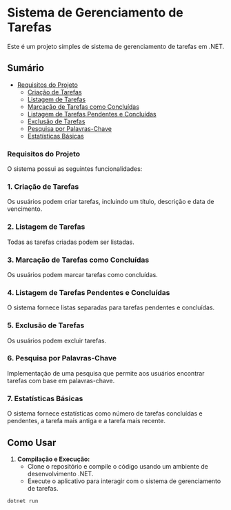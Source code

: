 # Sistema de Gerenciamento de Tarefas

Este é um projeto simples de sistema de gerenciamento de tarefas em .NET.

## Sumário

- [Requisitos do Projeto](#requisitos-do-projeto)
  - [Criação de Tarefas](#1-criação-de-tarefas)
  - [Listagem de Tarefas](#2-listagem-de-tarefas)
  - [Marcação de Tarefas como Concluídas](#3-marcação-de-tarefas-como-concluídas)
  - [Listagem de Tarefas Pendentes e Concluídas](#4-listagem-de-tarefas-pendentes-e-concluídas)
  - [Exclusão de Tarefas](#5-exclusão-de-tarefas)
  - [Pesquisa por Palavras-Chave](#6-pesquisa-por-palavras-chave)
  - [Estatísticas Básicas](#7-estatísticas-básicas)
  
 
### Requisitos do Projeto

O sistema possui as seguintes funcionalidades:

### 1. Criação de Tarefas

Os usuários podem criar tarefas, incluindo um título, descrição e data de vencimento.

### 2. Listagem de Tarefas

Todas as tarefas criadas podem ser listadas.

### 3. Marcação de Tarefas como Concluídas

Os usuários podem marcar tarefas como concluídas.

### 4. Listagem de Tarefas Pendentes e Concluídas

O sistema fornece listas separadas para tarefas pendentes e concluídas.

### 5. Exclusão de Tarefas

Os usuários podem excluir tarefas.

### 6. Pesquisa por Palavras-Chave

Implementação de uma pesquisa que permite aos usuários encontrar tarefas com base em palavras-chave.

### 7. Estatísticas Básicas

O sistema fornece estatísticas como número de tarefas concluídas e pendentes, a tarefa mais antiga e a tarefa mais recente.

## Como Usar

1. **Compilação e Execução:**
   - Clone o repositório e compile o código usando um ambiente de desenvolvimento .NET.
   - Execute o aplicativo para interagir com o sistema de gerenciamento de tarefas.

```bash
dotnet run
